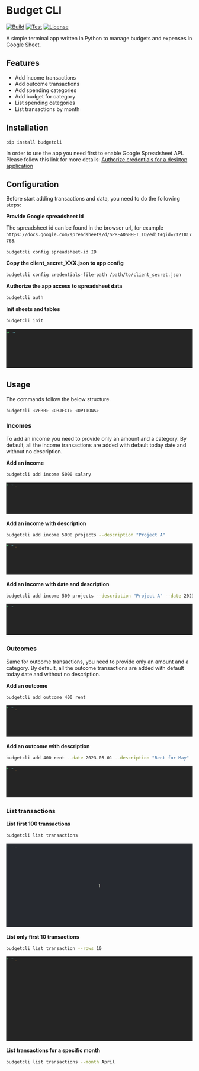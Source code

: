 # Budget CLI

[![Build](https://github.com/madalinpopa/budgetcli/actions/workflows/build.yaml/badge.svg)](https://github.com/madalinpopa/budgetcli/actions/workflows/build.yaml) [![Test](https://github.com/coderustle/budgetcli/actions/workflows/test.yaml/badge.svg)](https://github.com/coderustle/budgetcli/actions/workflows/test.yaml) [![License](https://img.shields.io/pypi/l/budgetcli)](https://img.shields.io/pypi/l/budgetcli)

A simple terminal app written in Python to manage budgets and expenses in Google Sheet.

## Features

- Add income transactions 
- Add outcome transactions
- Add spending categories
- Add budget for category
- List spending categories
- List transactions by month

## Installation

```
pip install budgetcli
```

In order to use the app you need first to enable Google Spreadsheet API. Please follow this link for more details: [Authorize credentials for a desktop application](https://developers.google.com/sheets/api/quickstart/python)

## Configuration
Before start adding transactions and data, you need to do the following steps:

**Provide Google spreadsheet id**

The spreadsheet id can be found in the browser url, for example `https://docs.google.com/spreadsheets/d/SPREADSHEET_ID/edit#gid=2121817768`. 
```
budgetcli config spreadsheet-id ID
```

**Copy the client_secret_XXX.json to app config**
```bash
budgetcli config credentials-file-path /path/to/client_secret.json
```

**Authorize the app access to spreadsheet data**
```bash
budgetcli auth
```

**Init sheets and tables**
```bash
budgetcli init
```
![](https://github.com/coderustle/budgetcli/blob/main/images/commands/init.gif)

## Usage

The commands follow the below structure.
```bash
budgetcli <VERB> <OBJECT> <OPTIONS>
```
### Incomes
To add an income you need to provide only an amount and a category. By default, all the income transactions are added
with default today date and without no description.

**Add an income**
```bash
budgetcli add income 5000 salary
```

![](https://github.com/coderustle/budgetcli/blob/main/images/commands/income.gif)

**Add an income with description**
```bash
budgetcli add income 5000 projects --description "Project A"
```

![](https://github.com/coderustle/budgetcli/blob/main/images/commands/income-description.gif)

**Add an income with date and description**
```bash
budgetcli add income 500 projects --description "Project A" --date 2023-04-01
```

![](https://github.com/coderustle/budgetcli/blob/main/images/commands/income-date.gif)

### Outcomes
Same for outcome transactions, you need to provide only an amount and a category. By default, all the outcome transactions are added
with default today date and without no description.

**Add an outcome**
```bash
budgetcli add outcome 400 rent
```

![](https://github.com/coderustle/budgetcli/blob/main/images/commands/outcome.gif)

**Add an outcome with description**
```bash
budgetcli add 400 rent --date 2023-05-01 --description "Rent for May"
```

![](https://github.com/coderustle/budgetcli/blob/main/images/commands/outcome-date.gif)

### List transactions

**List first 100 transactions**
```bash
budgetcli list transactions
```

![](https://github.com/coderustle/budgetcli/blob/main/images/commands/transactions.gif)

**List only first 10 transactions**
```bash
budgetcli list transaction --rows 10
```

![](https://github.com/coderustle/budgetcli/blob/main/images/commands/transactions-rows.gif)

**List transactions for a specific month**
```bash
budgetcli list transactions --month April 
```
